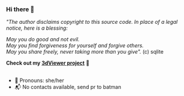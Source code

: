### Hi there 👋

*"The author disclaims copyright to this source code.  In place of*
*a legal notice, here is a blessing:*

*May you do good and not evil.*  
*May you find forgiveness for yourself and forgive others.*  
*May you share freely, never taking more than you give".* (c) sqlite

**Check out my [3dViewer project](https://github.com/GrusnyDance/3dViewer)** 🔮 
<br/><br/>

- 👫 Pronouns: she/her
- 📬 No contacts available, send pr to batman

